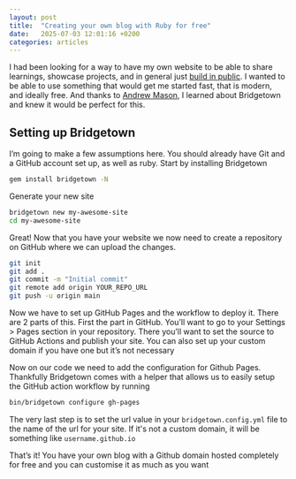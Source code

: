 ```yaml
---
layout: post
title:  "Creating your own blog with Ruby for free"
date:   2025-07-03 12:01:16 +0200
categories: articles
---
```


I had been looking for a way to have my own website to be able to share learnings, showcase projects, and in general just [build in public](https://buildinpublic.com/). I wanted to be able to use something that would get me started fast, that is modern, and ideally free. And thanks to [Andrew Mason](https://andrewm.codes/), I learned about Bridgetown and knew it would be perfect for this.

## Setting up Bridgetown

I’m going to make a few assumptions here. You should already have Git and a GitHub account set up, as well as ruby. Start by installing Bridgetown

```bash
gem install bridgetown -N
```

Generate your new site

```bash
bridgetown new my-awesome-site
cd my-awesome-site
```

Great! Now that you have your website we now need to create a repository on GitHub where we can upload the changes.

```bash
git init
git add .
git commit -m "Initial commit"
git remote add origin YOUR_REPO_URL
git push -u origin main
```

Now we have to set up GitHub Pages and the workflow to deploy it. There are 2 parts of this. First the part in GitHub. You’ll want to go to your Settings > Pages section in your repository. There you’ll want to set the source to GitHub Actions and publish your site. You can also set up your custom domain if you have one but it’s not necessary

Now on our code we need to add the configuration for Github Pages. Thankfully Bridgetown comes with a helper that allows us to easily setup the GitHub action workflow by running

```bash
bin/bridgetown configure gh-pages
```

The very last step is to set the url value in your `bridgetown.config.yml` file to the name of the url for your site. If it's not a custom domain, it will be something like `username.github.io`

That’s it! You have your own blog with a Github domain hosted completely for free and you can customise it as much as you want